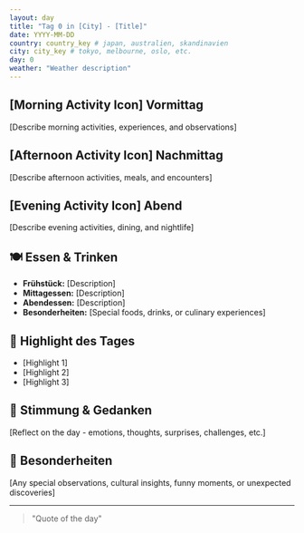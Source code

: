 ```yaml
---
layout: day
title: "Tag 0 in [City] - [Title]"
date: YYYY-MM-DD
country: country_key # japan, australien, skandinavien
city: city_key # tokyo, melbourne, oslo, etc.
day: 0
weather: "Weather description"
---
```


## [Morning Activity Icon] Vormittag

[Describe morning activities, experiences, and observations]

## [Afternoon Activity Icon] Nachmittag

[Describe afternoon activities, meals, and encounters]

## [Evening Activity Icon] Abend

[Describe evening activities, dining, and nightlife]

## 🍽️ Essen & Trinken

- **Frühstück:** [Description]
- **Mittagessen:** [Description]
- **Abendessen:** [Description]
- **Besonderheiten:** [Special foods, drinks, or culinary experiences]

## 🎯 Highlight des Tages

- [Highlight 1]
- [Highlight 2]
- [Highlight 3]

## 💭 Stimmung & Gedanken

[Reflect on the day - emotions, thoughts, surprises, challenges, etc.]

## 📱 Besonderheiten

[Any special observations, cultural insights, funny moments, or unexpected discoveries]

---

> "Quote of the day"
